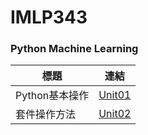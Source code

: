 # IMLP343
### Python Machine Learning<br>
標題             |連結   
---             |:---:
Python基本操作   |[Unit01](https://github.com/Yicheng-1218/IMLP/tree/main/Unit01)
套件操作方法     |[Unit02](https://github.com/Yicheng-1218/IMLP/tree/main/Unit02)
